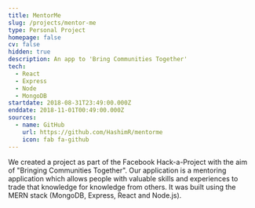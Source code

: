 ```yaml
---
title: MentorMe
slug: /projects/mentor-me
type: Personal Project
homepage: false
cv: false
hidden: true
description: An app to 'Bring Communities Together'
tech:
  - React
  - Express
  - Node
  - MongoDB
startdate: 2018-08-31T23:49:00.000Z
enddate: 2018-11-01T00:49:00.000Z
sources:
  - name: GitHub
    url: https://github.com/HashimR/mentorme
    icon: fab fa-github
---
```

We created a project as part of the Facebook Hack-a-Project with the aim of "Bringing Communities Together". Our application is a mentoring application which allows people with valuable skills and experiences to trade that knowledge for knowledge from others. It was built using the MERN stack (MongoDB, Express, React and Node.js).
